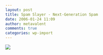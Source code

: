 ```yaml
---
layout: post
title: Spam Slayer - Next-Generation Spam
date: 2006-01-24 11:09
author: metavalent
comments: true
categories: wp-import
---
```

<!--Lead Photo --><a href="http://news.yahoo.com/s/pcworld/124408"><img src="https://web.archive.org/web/*/http://awebcamdarkly.com/"re falling behind and it WILL catch up with you.  Maybe not today or tomorrow, but complacency is a sure sign of inevitable catastrophic data loss.  Stay Vigilant.
